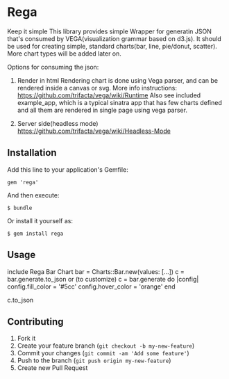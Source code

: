 # Rega
Keep it simple
This library provides simple Wrapper for generatin JSON that's consumed by VEGA(visualization grammar based on d3.js). It should be used for creating simple, standard charts(bar, line, pie/donut, scatter). More chart types will be added later on. 

Options for consuming the json:
1. Render in html
Rendering chart is done using Vega parser, and can be rendered inside a canvas or svg. More info instructions: https://github.com/trifacta/vega/wiki/Runtime
Also see included example_app, which is a typical sinatra app that has few charts defined and all them are rendered in single page using vega parser. 

2. Server side(headless mode)
https://github.com/trifacta/vega/wiki/Headless-Mode

## Installation

Add this line to your application's Gemfile:

    gem 'rega'

And then execute:

    $ bundle

Or install it yourself as:

    $ gem install rega

## Usage
include Rega
Bar Chart
bar = Charts::Bar.new(values: [...])
c = bar.generate.to_json or (to customize)
c = bar.generate do |config|
  config.fill_color = '#5cc'
  config.hover_color = 'orange'
end

c.to_json

## Contributing

1. Fork it
2. Create your feature branch (`git checkout -b my-new-feature`)
3. Commit your changes (`git commit -am 'Add some feature'`)
4. Push to the branch (`git push origin my-new-feature`)
5. Create new Pull Request

